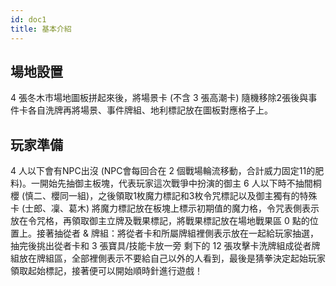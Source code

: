 ```yaml
---
id: doc1
title: 基本介紹
---
```


## 場地設置
4 張冬木市場地圖板拼起來後，將場景卡 (不含 3 張高潮卡) 隨機移除2張後與事件卡各自洗牌再將場景、事件牌組、地利標記放在圖板對應格子上。

## 玩家準備
4 人以下會有NPC出沒 (NPC會每回合在 2 個戰場輪流移動，合計威力固定11的肥料)。一開始先抽御主板塊，代表玩家這次戰爭中扮演的御主 6 人以下時不抽間桐櫻 (慎二、櫻同一組)，之後領取1枚魔力標記和3枚令咒標記以及御主獨有的特殊卡 (士郎、凜、葛木) 將魔力標記放在板塊上標示初期值的魔力格，令咒表側表示放在令咒格，再領取御主立牌及戰果標記，將戰果標記放在場地戰果區 0 點的位置上。接著抽從者 & 牌組：將從者卡和所屬牌組裡側表示放在一起給玩家抽選，抽完後挑出從者卡和 3 張寶具/技能卡放一旁 剩下的 12 張攻擊卡洗牌組成從者牌組放在牌組區，全部裡側表示不要給自己以外的人看到，最後是猜拳決定起始玩家領取起始標記，接著便可以開始順時針進行遊戲！

